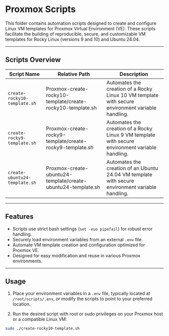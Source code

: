 # Proxmox Scripts

This folder contains automation scripts designed to create and configure Linux VM templates for Proxmox Virtual Environment (VE). These scripts facilitate the building of reproducible, secure, and customizable VM templates for Rocky Linux (versions 9 and 10) and Ubuntu 24.04.

---

## Scripts Overview

| Script Name                  | Relative Path                                                | Description                                                  |
|-----------------------------|--------------------------------------------------------------|--------------------------------------------------------------|
| `create-rocky10-template.sh`  | Proxmox-create-rocky10-template/create-rocky10-template.sh  | Automates the creation of a Rocky Linux 10 VM template with secure environment variable handling. |
| `create-rocky9-template.sh`   | Proxmox-create-rocky9-template/create-rocky9-template.sh    | Automates the creation of a Rocky Linux 9 VM template with secure environment variable handling.  |
| `create-ubuntu24-template.sh` | Proxmox-create-ubuntu24-template/create-ubuntu24-template.sh| Automates the creation of an Ubuntu 24.04 VM template with secure environment variable handling. |

---

## Features

- Scripts use strict bash settings (`set -euo pipefail`) for robust error handling.
- Securely load environment variables from an external `.env` file.
- Automate VM template creation and configuration optimized for Proxmox VE.
- Designed for easy modification and reuse in various Proxmox environments.

---

## Usage

1. Place your environment variables in a `.env` file, typically located at `/root/scripts/.env`, or modify the scripts to point to your preferred location.

2. Run the desired script with root or sudo privileges on your Proxmox host or a compatible Linux VM:

```bash
sudo ./create-rocky10-template.sh
